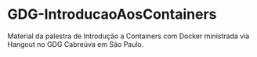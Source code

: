 # GDG-IntroducaoAosContainers
Material da palestra de Introdução a Containers com Docker ministrada via Hangout no GDG Cabreúva em São Paulo. 
